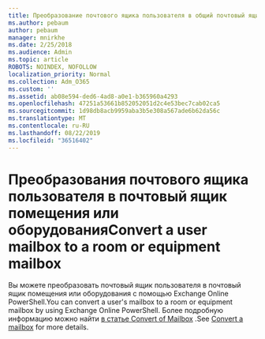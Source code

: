 ```yaml
---
title: Преобразование почтового ящика пользователя в общий почтовый ящик
ms.author: pebaum
author: pebaum
manager: mnirkhe
ms.date: 2/25/2018
ms.audience: Admin
ms.topic: article
ROBOTS: NOINDEX, NOFOLLOW
localization_priority: Normal
ms.collection: Adm_O365
ms.custom: ''
ms.assetid: ab08e594-ded6-4ad8-a0e1-b365960a4293
ms.openlocfilehash: 47251a53661b852052051d2c4e53bec7cab02ca5
ms.sourcegitcommit: 1d98db8acb9959aba3b5e308a567ade6b62da56c
ms.translationtype: MT
ms.contentlocale: ru-RU
ms.lasthandoff: 08/22/2019
ms.locfileid: "36516402"
---
```

# <a name="convert-a-user-mailbox-to-a-room-or-equipment-mailbox"></a><span data-ttu-id="127ce-102">Преобразования почтового ящика пользователя в почтовый ящик помещения или оборудования</span><span class="sxs-lookup"><span data-stu-id="127ce-102">Convert a user mailbox to a room or equipment mailbox</span></span>

<span data-ttu-id="127ce-103">Вы можете преобразовать почтовый ящик пользователя в почтовый ящик помещения или оборудования с помощью Exchange Online PowerShell.</span><span class="sxs-lookup"><span data-stu-id="127ce-103">You can convert a user's mailbox to a room or equipment mailbox by using Exchange Online PowerShell.</span></span> <span data-ttu-id="127ce-104">Более подробную информацию можно найти [в статье Convert of Mailbox](https://go.microsoft.com/fwlink/p/?LinkId=832875) .</span><span class="sxs-lookup"><span data-stu-id="127ce-104">See [Convert a mailbox](https://go.microsoft.com/fwlink/p/?LinkId=832875) for more details.</span></span> 
  

